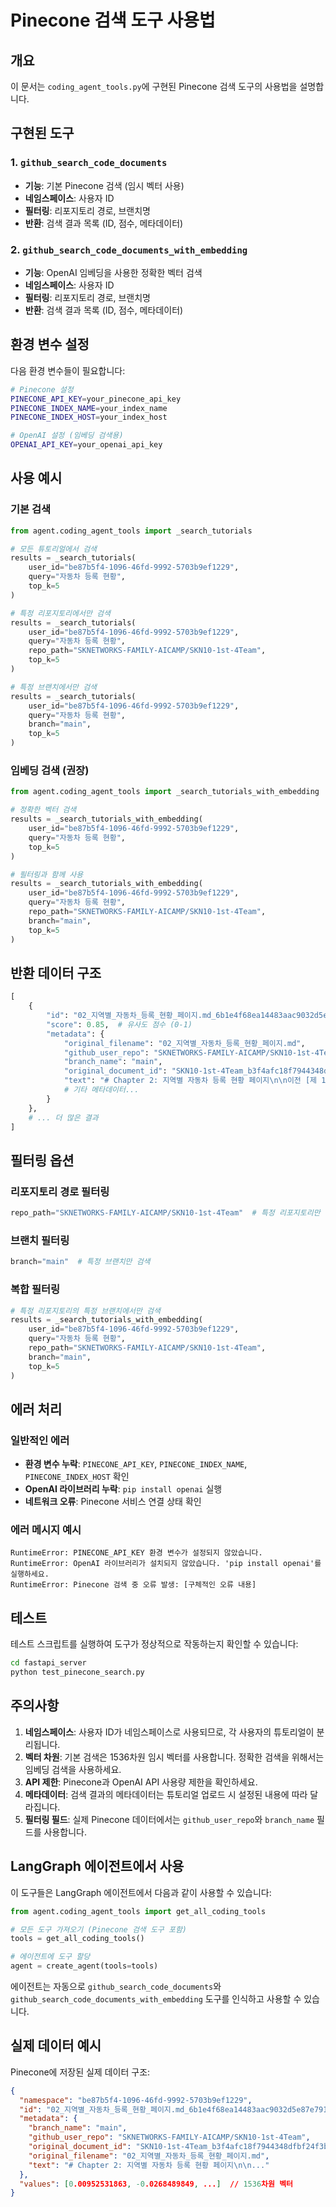 # Pinecone 검색 도구 사용법

## 개요

이 문서는 `coding_agent_tools.py`에 구현된 Pinecone 검색 도구의 사용법을 설명합니다.

## 구현된 도구

### 1. `github_search_code_documents`
- **기능**: 기본 Pinecone 검색 (임시 벡터 사용)
- **네임스페이스**: 사용자 ID
- **필터링**: 리포지토리 경로, 브랜치명
- **반환**: 검색 결과 목록 (ID, 점수, 메타데이터)

### 2. `github_search_code_documents_with_embedding`
- **기능**: OpenAI 임베딩을 사용한 정확한 벡터 검색
- **네임스페이스**: 사용자 ID
- **필터링**: 리포지토리 경로, 브랜치명
- **반환**: 검색 결과 목록 (ID, 점수, 메타데이터)

## 환경 변수 설정

다음 환경 변수들이 필요합니다:

```bash
# Pinecone 설정
PINECONE_API_KEY=your_pinecone_api_key
PINECONE_INDEX_NAME=your_index_name
PINECONE_INDEX_HOST=your_index_host

# OpenAI 설정 (임베딩 검색용)
OPENAI_API_KEY=your_openai_api_key
```

## 사용 예시

### 기본 검색
```python
from agent.coding_agent_tools import _search_tutorials

# 모든 튜토리얼에서 검색
results = _search_tutorials(
    user_id="be87b5f4-1096-46fd-9992-5703b9ef1229",
    query="자동차 등록 현황",
    top_k=5
)

# 특정 리포지토리에서만 검색
results = _search_tutorials(
    user_id="be87b5f4-1096-46fd-9992-5703b9ef1229",
    query="자동차 등록 현황",
    repo_path="SKNETWORKS-FAMILY-AICAMP/SKN10-1st-4Team",
    top_k=5
)

# 특정 브랜치에서만 검색
results = _search_tutorials(
    user_id="be87b5f4-1096-46fd-9992-5703b9ef1229",
    query="자동차 등록 현황",
    branch="main",
    top_k=5
)
```

### 임베딩 검색 (권장)
```python
from agent.coding_agent_tools import _search_tutorials_with_embedding

# 정확한 벡터 검색
results = _search_tutorials_with_embedding(
    user_id="be87b5f4-1096-46fd-9992-5703b9ef1229",
    query="자동차 등록 현황",
    top_k=5
)

# 필터링과 함께 사용
results = _search_tutorials_with_embedding(
    user_id="be87b5f4-1096-46fd-9992-5703b9ef1229",
    query="자동차 등록 현황",
    repo_path="SKNETWORKS-FAMILY-AICAMP/SKN10-1st-4Team",
    branch="main",
    top_k=5
)
```

## 반환 데이터 구조

```python
[
    {
        "id": "02_지역별_자동차_등록_현황_페이지.md_6b1e4f68ea14483aac9032d5e87e791e",
        "score": 0.85,  # 유사도 점수 (0-1)
        "metadata": {
            "original_filename": "02_지역별_자동차_등록_현황_페이지.md",
            "github_user_repo": "SKNETWORKS-FAMILY-AICAMP/SKN10-1st-4Team",
            "branch_name": "main",
            "original_document_id": "SKN10-1st-4Team_b3f4afc18f7944348dfbf24f3b4e6d3d",
            "text": "# Chapter 2: 지역별 자동차 등록 현황 페이지\n\n이전 [제 1 장: 시각화 라이브러리 사용]...",
            # 기타 메타데이터...
        }
    },
    # ... 더 많은 결과
]
```

## 필터링 옵션

### 리포지토리 경로 필터링
```python
repo_path="SKNETWORKS-FAMILY-AICAMP/SKN10-1st-4Team"  # 특정 리포지토리만 검색
```

### 브랜치 필터링
```python
branch="main"  # 특정 브랜치만 검색
```

### 복합 필터링
```python
# 특정 리포지토리의 특정 브랜치에서만 검색
results = _search_tutorials_with_embedding(
    user_id="be87b5f4-1096-46fd-9992-5703b9ef1229",
    query="자동차 등록 현황",
    repo_path="SKNETWORKS-FAMILY-AICAMP/SKN10-1st-4Team",
    branch="main",
    top_k=5
)
```

## 에러 처리

### 일반적인 에러
- **환경 변수 누락**: `PINECONE_API_KEY`, `PINECONE_INDEX_NAME`, `PINECONE_INDEX_HOST` 확인
- **OpenAI 라이브러리 누락**: `pip install openai` 실행
- **네트워크 오류**: Pinecone 서비스 연결 상태 확인

### 에러 메시지 예시
```
RuntimeError: PINECONE_API_KEY 환경 변수가 설정되지 않았습니다.
RuntimeError: OpenAI 라이브러리가 설치되지 않았습니다. 'pip install openai'를 실행하세요.
RuntimeError: Pinecone 검색 중 오류 발생: [구체적인 오류 내용]
```

## 테스트

테스트 스크립트를 실행하여 도구가 정상적으로 작동하는지 확인할 수 있습니다:

```bash
cd fastapi_server
python test_pinecone_search.py
```

## 주의사항

1. **네임스페이스**: 사용자 ID가 네임스페이스로 사용되므로, 각 사용자의 튜토리얼이 분리됩니다.
2. **벡터 차원**: 기본 검색은 1536차원 임시 벡터를 사용합니다. 정확한 검색을 위해서는 임베딩 검색을 사용하세요.
3. **API 제한**: Pinecone과 OpenAI API 사용량 제한을 확인하세요.
4. **메타데이터**: 검색 결과의 메타데이터는 튜토리얼 업로드 시 설정된 내용에 따라 달라집니다.
5. **필터링 필드**: 실제 Pinecone 데이터에서는 `github_user_repo`와 `branch_name` 필드를 사용합니다.

## LangGraph 에이전트에서 사용

이 도구들은 LangGraph 에이전트에서 다음과 같이 사용할 수 있습니다:

```python
from agent.coding_agent_tools import get_all_coding_tools

# 모든 도구 가져오기 (Pinecone 검색 도구 포함)
tools = get_all_coding_tools()

# 에이전트에 도구 할당
agent = create_agent(tools=tools)
```

에이전트는 자동으로 `github_search_code_documents`와 `github_search_code_documents_with_embedding` 도구를 인식하고 사용할 수 있습니다.

## 실제 데이터 예시

Pinecone에 저장된 실제 데이터 구조:

```json
{
  "namespace": "be87b5f4-1096-46fd-9992-5703b9ef1229",
  "id": "02_지역별_자동차_등록_현황_페이지.md_6b1e4f68ea14483aac9032d5e87e791e",
  "metadata": {
    "branch_name": "main",
    "github_user_repo": "SKNETWORKS-FAMILY-AICAMP/SKN10-1st-4Team",
    "original_document_id": "SKN10-1st-4Team_b3f4afc18f7944348dfbf24f3b4e6d3d",
    "original_filename": "02_지역별_자동차_등록_현황_페이지.md",
    "text": "# Chapter 2: 지역별 자동차 등록 현황 페이지\n\n..."
  },
  "values": [0.00952531863, -0.0268489849, ...]  // 1536차원 벡터
}
``` 